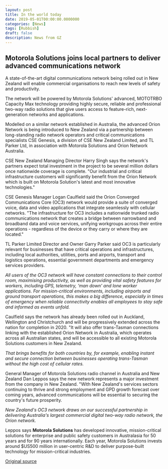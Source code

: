 ```yaml
---
layout: post
title: In the world today
date: 2019-05-01T00:00:00.0000000
categories: [News]
tags: [Rubbish]
draft: false
description: News from GZ
---
```


## Motorola Solutions joins local partners to deliver advanced communications network

A state-of-the-art digital communications network being rolled out in New Zealand will enable commercial organisations to reach new levels of safety and productivity. 

The network will be powered by Motorola Solutions' advanced, MOTOTRBO Capacity Max technology providing highly secure, reliable and professional two-way radio solutions that give users access to feature-rich, next-generation networks and applications. 

Modelled on a similar network established in Australia, the advanced Orion Network is being introduced to New Zealand via a partnership between long-standing radio network operators and critical communications specialists CSE Genesis, a division of CSE New Zealand Limited, and TL Parker Ltd, in association with Motorola Solutions and Orion Network Australia.

CSE New Zealand Managing Director Harry Singh says the network's partners expect total investment in the project to be several million dollars once nationwide coverage is complete. "Our industrial and critical infrastructure customers will significantly benefit from the Orion Network which is built on Motorola Solution's latest and most innovative technologies."

CSE Genesis Manager Logan Caulfield said the Orion Converged Communications Core (OC3) network would provide a suite of converged voice, data and video applications that integrate seamlessly with cellular networks. "The infrastructure for OC3 includes a nationwide trunked radio communications network that creates a bridge between narrowband and broadband data and voice services, unifying workgroups across their entire operations - regardless of the device or they carry or where they are located."

TL Parker Limited Director and Owner Garry Parker said OC3 is particularly relevant for businesses that have critical operations and infrastructures, including local authorities, utilities, ports and airports, transport and logistics operations, essential government departments and emergency services providers.

*All users of the OC3 network will have constant connections to their control room, maximising productivity, as well as providing vital safety features for workers, including GPS, telemetry, ‘man down' and lone worker applications. For mission-critical environments, including airports and ground transport operations, this makes a big difference, especially in times of emergency when reliable connectivity enables all employees to stay safe and informed as events unfold.*

Caulfield says the network has already been rolled out in Auckland, Wellington and Christchurch and will be progressively extended across the nation for completion in 2020. "It will also offer trans-Tasman connections linking with the established Orion Network in Australia, which operates across all Australian states, and will be accessible to all existing Motorola Solutions customers in New Zealand.

*That brings benefits for both countries by, for example, enabling instant and secure connection between businesses operating trans-Tasman without the high cost of cellular rates.*

General Manager of Motorola Solutions radio channel in Australia and New Zealand Dan Leppos says the new network represents a major investment from the company in New Zealand. "With New Zealand's services sectors continuing to thrive and strong employment and GPD growth forecast over coming years, advanced communications will be essential to securing the country's future prosperity.

*New Zealand's OC3 network draws on our successful partnership in delivering Australia's largest commercial digital two-way radio network, the Orion network.*

Leppos says **Motorola Solutions** has developed innovative, mission-critical solutions for enterprise and public safety customers in Australasia for 50 years and for 90 years internationally. Each year, Motorola Solutions invests around $US500 million in user-centric R&D to deliver purpose-built technology for mission-critical industries.

[Original source](https://geekzone.co.nz)
